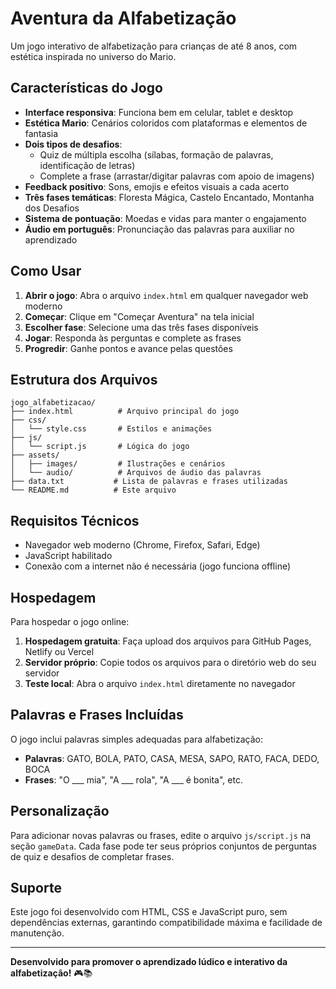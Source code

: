 # Aventura da Alfabetização

Um jogo interativo de alfabetização para crianças de até 8 anos, com estética inspirada no universo do Mario.

## Características do Jogo

- **Interface responsiva**: Funciona bem em celular, tablet e desktop
- **Estética Mario**: Cenários coloridos com plataformas e elementos de fantasia
- **Dois tipos de desafios**:
  - Quiz de múltipla escolha (sílabas, formação de palavras, identificação de letras)
  - Complete a frase (arrastar/digitar palavras com apoio de imagens)
- **Feedback positivo**: Sons, emojis e efeitos visuais a cada acerto
- **Três fases temáticas**: Floresta Mágica, Castelo Encantado, Montanha dos Desafios
- **Sistema de pontuação**: Moedas e vidas para manter o engajamento
- **Áudio em português**: Pronunciação das palavras para auxiliar no aprendizado

## Como Usar

1. **Abrir o jogo**: Abra o arquivo `index.html` em qualquer navegador web moderno
2. **Começar**: Clique em "Começar Aventura" na tela inicial
3. **Escolher fase**: Selecione uma das três fases disponíveis
4. **Jogar**: Responda às perguntas e complete as frases
5. **Progredir**: Ganhe pontos e avance pelas questões

## Estrutura dos Arquivos

```
jogo_alfabetizacao/
├── index.html          # Arquivo principal do jogo
├── css/
│   └── style.css       # Estilos e animações
├── js/
│   └── script.js       # Lógica do jogo
├── assets/
│   ├── images/         # Ilustrações e cenários
│   └── audio/          # Arquivos de áudio das palavras
├── data.txt           # Lista de palavras e frases utilizadas
└── README.md          # Este arquivo
```

## Requisitos Técnicos

- Navegador web moderno (Chrome, Firefox, Safari, Edge)
- JavaScript habilitado
- Conexão com a internet não é necessária (jogo funciona offline)

## Hospedagem

Para hospedar o jogo online:

1. **Hospedagem gratuita**: Faça upload dos arquivos para GitHub Pages, Netlify ou Vercel
2. **Servidor próprio**: Copie todos os arquivos para o diretório web do seu servidor
3. **Teste local**: Abra o arquivo `index.html` diretamente no navegador

## Palavras e Frases Incluídas

O jogo inclui palavras simples adequadas para alfabetização:
- **Palavras**: GATO, BOLA, PATO, CASA, MESA, SAPO, RATO, FACA, DEDO, BOCA
- **Frases**: "O ___ mia", "A ___ rola", "A ___ é bonita", etc.

## Personalização

Para adicionar novas palavras ou frases, edite o arquivo `js/script.js` na seção `gameData`. Cada fase pode ter seus próprios conjuntos de perguntas de quiz e desafios de completar frases.

## Suporte

Este jogo foi desenvolvido com HTML, CSS e JavaScript puro, sem dependências externas, garantindo compatibilidade máxima e facilidade de manutenção.

---

**Desenvolvido para promover o aprendizado lúdico e interativo da alfabetização!** 🎮📚

